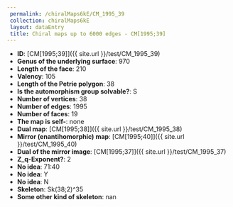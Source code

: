 ```yaml
--- 
 permalink: /chiralMaps6kE/CM_1995_39 
 collection: chiralMaps6kE
 layout: dataEntry
 title: Chiral maps up to 6000 edges - CM[1995;39]
---
```


- **ID**: [CM[1995;39]]({{ site.url }}/test/CM_1995_39)
- **Genus of the underlying surface**: 970
- **Length of the face**: 210
- **Valency**: 105
- **Length of the Petrie polygon**: 38
- **Is the automorphism group solvable?**: S
- **Number of vertices**: 38
- **Number of edges**: 1995
- **Number of faces**: 19
- **The map is self-**: none
- **Dual map**: [CM[1995;38]]({{ site.url }}/test/CM_1995_38)
- **Mirror (enantihomorphic) map**: [CM[1995;40]]({{ site.url }}/test/CM_1995_40)
- **Dual of the mirror image**: [CM[1995;37]]({{ site.url }}/test/CM_1995_37)
- **Z_q-Exponent?**: 2
- **No idea**:  71:40
- **No idea**: Y
- **No idea**: N
- **Skeleton**: Sk(38;2)^35
- **Some other kind of skeleton**: nan
